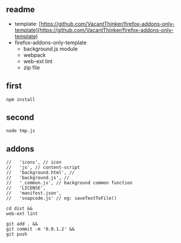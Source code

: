 
## readme
 - template: [https://github.com/VacantThinker/firefox-addons-only-template](https://github.com/VacantThinker/firefox-addons-only-template)
 - firefox-addons-only-template
   - background.js module
   - webpack
   - web-ext lint
   - zip file


## first
```shell
npm install
```

## second
```shell
node tmp.js
```

## addons
```text
//   'icons', // icon
//   'js', // content-script
//   'background.html', //
//   'background.js', //
//   '_common.js', // background common function
//   'LICENSE',
//   'manifest.json',
//   'snapcode.js' // eg: saveTextToFile()
```

```shell
cd dist && 
web-ext lint
```

```shell
git add . && 
git commit -m '0.0.1.2' && 
git push
```